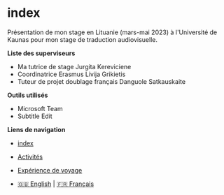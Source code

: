 # index

Présentation de mon stage en Lituanie (mars-mai 2023) à l'Université de Kaunas pour mon stage de traduction audiovisuelle. 

**Liste des superviseurs**

* Ma tutrice de stage Jurgita Kereviciene
* Coordinatrice Erasmus Livija Grikietis
* Tuteur de projet doublage français Danguole Satkauskaite
   


**Outils utilisés**

* Microsoft Team
* Subtitle Edit




**Liens de navigation**


* [index](index)
  

*  [Activités](2-Activities)
  
  
*  [Expérience de voyage](3-Travel%20experience)

*  [🇬🇧 English](/en/index.md) | [🇫🇷 Français](/fr/index.md)
